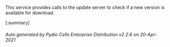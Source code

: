 






This service provides calls to the update server to check if a new version is available for download.

[:summary]

###### Auto generated by Pydio Cells Enterprise Distribution v2.2.6 on 20-Apr-2021
